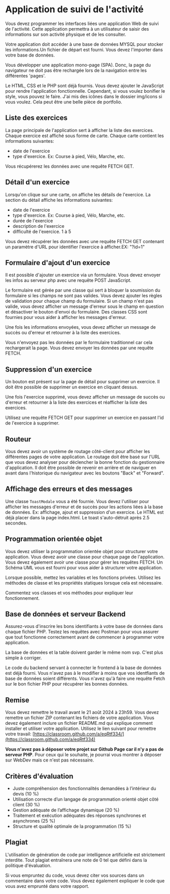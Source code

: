 # Application de suivi de l'activité

Vous devez programmer les interfaces liées une application Web de suivi de l'activité. Cette application permettra à un utilisateur de saisir des informations sur son activité physique et de les consulter.

Votre application doit accéder à une base de données MYSQL pour stocker les informations.Un fichier de départ est fourni. Vous devez l'importer dans votre base de données.

Vous développer une application mono-page (SPA). Donc, la page du navigateur ne doit pas être rechargée lors de la navigation entre les différentes 'pages'.

Le HTML, CSS et le PHP sont déjà fournis. Vous devez ajouter le JavaScript pour rendre l'application fonctionnelle. Cependant, si vous voulez bonifier le style, vous pouvez le faire. J'ai mis des icônes dans le dossier img/icons si vous voulez. Cela peut être une belle pièce de portfolio.

## Liste des exercices

La page principale de l'application sert à afficher la liste des exercices. Chaque exercice est affiché sous forme de carte. Chaque carte contient les informations suivantes:

-   date de l'exercice
-   type d'exercice. Ex: Course à pied, Vélo, Marche, etc.

Vous récupérerez les données avec une requête FETCH GET.

## Détail d'un exercice

Lorsqu'on clique sur une carte, on affiche les détails de l'exercice. La section du détail affiche les informations suivantes:

-   date de l'exercice
-   type d'exercice. Ex: Course à pied, Vélo, Marche, etc.
-   durée de l'exercice
-   description de l'exercice
-   difficulté de l'exercice. 1 à 5

Vous devez récupérer les données avec une requête FETCH GET contenant un paramètre d'URL pour identifier l'exercice à afficher.EX: "?id=1"

## Formulaire d'ajout d'un exercice

Il est possible d'ajouter un exercice via un formulaire. Vous devez envoyer les infos au serveur php avec une requête POST JavaScript.

Le formulaire est gérée par une classe qui sert à bloquer la soumission du formulaire si les champs ne sont pas valides. Vous devez ajouter les règles de validation pour chaque champ du formulaire. Si un champ n'est pas valide, vous devez afficher un message d'erreur sous le champ en question et désactiver le bouton d'envoi du formulaire. Des classes CSS sont fournies pour vous aider à afficher les messages d'erreur.

Une fois les informations envoyées, vous devez afficher un message de succès ou d'erreur et retourner à la liste des exercices.

Vous n'envoyez pas les données par le formulaire traditionnel car cela rechargerait la page. Vous devez envoyer les données par une requête FETCH.

## Suppression d'un exercice

Un bouton est présent sur la page de détail pour supprimer un exercice. Il doit être possible de supprimer un exercice en cliquant dessus.

Une fois l'exercice supprimé, vous devez afficher un message de succès ou d'erreur et retourner à la liste des exercices et réafficher la liste des exercices.

Utilisez une requête FETCH GET pour supprimer un exercice en passant l'id de l'exercice à supprimer.

## Routeur

Vous devez avoir un système de routage côté-client pour afficher les différentes pages de votre application. Le routage doit être basé sur l'URL que vous devez analyser pour déclencher la bonne fonction du gestionnaire d'application. Il doit être possible de revenir en arrière et de naviguer en avant dans l'historique du navigateur avec les boutons "Back" et "Forward".

## Affichage des erreurs et des messages

Une classe `ToastModale` vous a été fournie. Vous devez l'utiliser pour afficher les messages d'erreur et de succès pour les actions liées à la base de données. Ex: affichage, ajout et suppression d'un exercice. Le HTML est déjà placer dans la page index.html. Le toast s'auto-détruit après 2.5 secondes.

## Programmation orientée objet

Vous devez utiliser la programmation orientée objet pour structurer votre application. Vous devez avoir une classe pour chaque page de l'application. Vous devez également avoir une classe pour gérer les requêtes FETCH. Un Schéma UML vous est fourni pour vous aider à structurer votre application.

Lorsque possible, mettez les variables et les fonctions privées. Utilisez les méthodes de classe et les propriétés statiques lorsque cela est nécessaire.

Commentez vos classes et vos méthodes pour expliquer leur fonctionnement.

## Base de données et serveur Backend

Assurez-vous d'inscrire les bons identifiants à votre base de données dans chaque fichier PHP. Testez les requêtes avec Postman pour vous assurer que tout fonctionne correctement avant de commencer à programmer votre application.

La base de données et la table doivent garder le même nom svp. C'est plus simple à corriger.

Le code du backend servant à connecter le frontend à la base de données est déjà fourni. Vous n'avez pas à le modifier à moins que vos identfiants de base de données soient différents. Vous n'avez qu'à faire une requête Fetch sur le bon fichier PHP pour récupérer les bonnes données.

## Remise

Vous devez remettre le travail avant le 21 août 2024 à 23h59. Vous devez remettre un fichier ZIP contenant les fichiers de votre application. Vous devez également inclure un fichier README.md qui explique comment installer et utiliser votre application.
Utilisez le lien suivant pour remettre votre travail: [https://classroom.github.com/a/eqRtf334/](https://classroom.github.com/a/eqRtf334)

**Vous n'avez pas à déposer votre projet sur Github Page car il n'y a pas de serveur PHP**. Pour ceux qui le souhaite, je pourrai vous montrer à déposer sur WebDev mais ce n'est pas nécessaire.

## Critères d'évaluation

-   Juste compréhension des fonctionnalités demandées à l’intérieur du devis (10 %)
-   Utilisation correcte d’un langage de programmation orienté objet côté client (30 %)
-   Gestion adéquate de l’affichage dynamique (20 %)
-   Traitement et exécution adéquates des réponses synchrones et asynchrones (25 %)
-   Structure et qualité optimale de la programmation (15 %)

## Plagiat

L'utilisation de génération de code par intelligence artificielle est strictement interdite. Tout plagiat entraînera une note de 0 tel que défini dans la politique d'évaluation.

Si vous empruntez du code, vous devez citer vos sources dans un commentaire dans votre code. Vous devez également expliquer le code que vous avez emprunté dans votre rapport.
